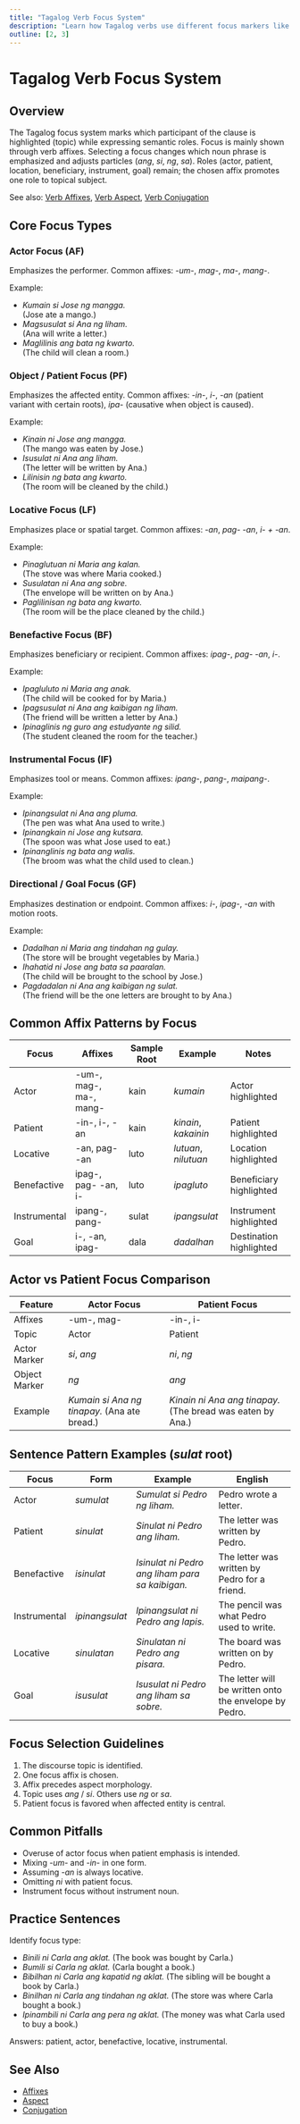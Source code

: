 ```yaml
---
title: "Tagalog Verb Focus System"
description: "Learn how Tagalog verbs use different focus markers like -um-, mag-, and -in-."
outline: [2, 3]
---
```


# Tagalog Verb Focus System

## Overview

The Tagalog focus system marks which participant of the clause is highlighted (topic) while expressing semantic roles. Focus is mainly shown through verb affixes. Selecting a focus changes which noun phrase is emphasized and adjusts particles (*ang*, *si*, *ng*, *sa*). Roles (actor, patient, location, beneficiary, instrument, goal) remain; the chosen affix promotes one role to topical subject.

See also: [Verb Affixes](./affixes.md), [Verb Aspect](./aspect.md), [Verb Conjugation](./conjugation.md)

## Core Focus Types

### Actor Focus (AF)

Emphasizes the performer. Common affixes: *-um-*, *mag-*, *ma-*, *mang-*.

Example:

- *Kumain si Jose ng mangga.*  
  (Jose ate a mango.)
- *Magsusulat si Ana ng liham.*  
  (Ana will write a letter.)
- *Maglilinis ang bata ng kwarto.*  
  (The child will clean a room.)

### Object / Patient Focus (PF)

Emphasizes the affected entity. Common affixes: *-in-*, *i-*, *-an* (patient variant with certain roots), *ipa-* (causative when object is caused).

Example:

- *Kinain ni Jose ang mangga.*  
  (The mango was eaten by Jose.)
- *Isusulat ni Ana ang liham.*  
  (The letter will be written by Ana.)
- *Lilinisin ng bata ang kwarto.*  
  (The room will be cleaned by the child.)

### Locative Focus (LF)

Emphasizes place or spatial target. Common affixes: *-an*, *pag- -an*, *i- + -an*.

Example:

- *Pinaglutuan ni Maria ang kalan.*  
  (The stove was where Maria cooked.)
- *Susulatan ni Ana ang sobre.*  
  (The envelope will be written on by Ana.)
- *Paglilinisan ng bata ang kwarto.*  
  (The room will be the place cleaned by the child.)

### Benefactive Focus (BF)

Emphasizes beneficiary or recipient. Common affixes: *ipag-*, *pag- -an*, *i-*.

Example:

- *Ipagluluto ni Maria ang anak.*  
  (The child will be cooked for by Maria.)
- *Ipagsusulat ni Ana ang kaibigan ng liham.*  
  (The friend will be written a letter by Ana.)
- *Ipinaglinis ng guro ang estudyante ng silid.*  
  (The student cleaned the room for the teacher.)

### Instrumental Focus (IF)

Emphasizes tool or means. Common affixes: *ipang-*, *pang-*, *maipang-*.

Example:

- *Ipinangsulat ni Ana ang pluma.*  
  (The pen was what Ana used to write.)
- *Ipinangkain ni Jose ang kutsara.*  
  (The spoon was what Jose used to eat.)
- *Ipinanglinis ng bata ang walis.*  
  (The broom was what the child used to clean.)

### Directional / Goal Focus (GF)

Emphasizes destination or endpoint. Common affixes: *i-*, *ipag-*, *-an* with motion roots.

Example:

- *Dadalhan ni Maria ang tindahan ng gulay.*  
  (The store will be brought vegetables by Maria.)
- *Ihahatid ni Jose ang bata sa paaralan.*  
  (The child will be brought to the school by Jose.)
- *Pagdadalan ni Ana ang kaibigan ng sulat.*  
  (The friend will be the one letters are brought to by Ana.)

## Common Affix Patterns by Focus

| Focus | Affixes | Sample Root | Example | Notes |
|-------|---------|-------------|---------|-------|
| Actor | -um-, mag-, ma-, mang- | kain | *kumain* | Actor highlighted |
| Patient | -in-, i-, -an | kain | *kinain*, *kakainin* | Patient highlighted |
| Locative | -an, pag- -an | luto | *lutuan*, *nilutuan* | Location highlighted |
| Benefactive | ipag-, pag- -an, i- | luto | *ipagluto* | Beneficiary highlighted |
| Instrumental | ipang-, pang- | sulat | *ipangsulat* | Instrument highlighted |
| Goal | i-, -an, ipag- | dala | *dadalhan* | Destination highlighted |

## Actor vs Patient Focus Comparison

| Feature | Actor Focus | Patient Focus |
|---------|-------------|---------------|
| Affixes | -um-, mag- | -in-, i- |
| Topic | Actor | Patient |
| Actor Marker | *si*, *ang* | *ni*, *ng* |
| Object Marker | *ng* | *ang* |
| Example | *Kumain si Ana ng tinapay.*  (Ana ate bread.) | *Kinain ni Ana ang tinapay.*  (The bread was eaten by Ana.) |

## Sentence Pattern Examples (*sulat* root)

| Focus | Form | Example | English |
|-------|------|---------|---------|
| Actor | *sumulat* | *Sumulat si Pedro ng liham.* | Pedro wrote a letter. |
| Patient | *sinulat* | *Sinulat ni Pedro ang liham.* | The letter was written by Pedro. |
| Benefactive | *isinulat* | *Isinulat ni Pedro ang liham para sa kaibigan.* | The letter was written by Pedro for a friend. |
| Instrumental | *ipinangsulat* | *Ipinangsulat ni Pedro ang lapis.* | The pencil was what Pedro used to write. |
| Locative | *sinulatan* | *Sinulatan ni Pedro ang pisara.* | The board was written on by Pedro. |
| Goal | *isusulat* | *Isusulat ni Pedro ang liham sa sobre.* | The letter will be written onto the envelope by Pedro. |

## Focus Selection Guidelines

1. The discourse topic is identified.  
2. One focus affix is chosen.  
3. Affix precedes aspect morphology.  
4. Topic uses *ang* / *si*. Others use *ng* or *sa*.  
5. Patient focus is favored when affected entity is central.

## Common Pitfalls

- Overuse of actor focus when patient emphasis is intended.  
- Mixing *-um-* and *-in-* in one form.  
- Assuming *-an* is always locative.  
- Omitting *ni* with patient focus.  
- Instrument focus without instrument noun.

## Practice Sentences

Identify focus type:

- *Binili ni Carla ang aklat.*  (The book was bought by Carla.)
- *Bumili si Carla ng aklat.*  (Carla bought a book.)
- *Bibilhan ni Carla ang kapatid ng aklat.*  (The sibling will be bought a book by Carla.)
- *Binilhan ni Carla ang tindahan ng aklat.*  (The store was where Carla bought a book.)
- *Ipinambili ni Carla ang pera ng aklat.*  (The money was what Carla used to buy a book.)

Answers: patient, actor, benefactive, locative, instrumental.

## See Also

- [Affixes](./affixes.md)  
- [Aspect](./aspect.md)  
- [Conjugation](./conjugation.md)
